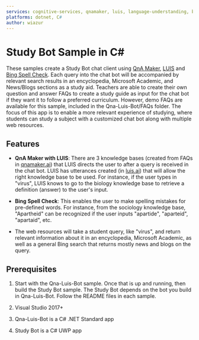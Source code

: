 ```yaml
---
services: cognitive-services, qnamaker, luis, language-understanding, bing spell check
platforms: dotnet, C#
author: wiazur
---
```

# Study Bot Sample in C#

These samples create a Study Bot chat client using [QnA Maker](https://docs.microsoft.com/en-us/azure/cognitive-services/qnamaker/index), [LUIS](https://docs.microsoft.com/en-us/azure/cognitive-services/luis/) and [Bing Spell Check](https://docs.microsoft.com/en-us/azure/cognitive-services/bing-spell-check/). Each query into the chat bot will be accompanied by relevant search results in an encyclopedia, Microsoft Academic, and News/Blogs sections as a study aid. Teachers are able to create their own question and answer FAQs to create a study guide as input for the chat bot if they want it to follow a preferred curriculum. However, demo FAQs are available for this sample, included in the Qna-Luis-Bot/FAQs folder. The focus of this app is to enable a more relevant experience of studying, where students can study a subject with a customized chat bot along with multiple web resources.

## Features

* **QnA Maker with LUIS**: There are 3 knowledge bases (created from FAQs in [qnamaker.ai](https://www.qnamaker.ai)) that LUIS directs the user to after a query is received in the chat bot. LUIS has utterances created (in [luis.ai](https://www.luis.ai)) that will allow the right knowledge base to be used. For instance, if the user types in "virus", LUIS knows to go to the biology knowledge base to retrieve a definition (answer) to the user's input.

* **Bing Spell Check**: This enables the user to make spelling mistakes for pre-defined words. For instance, from the sociology knowledge base, "Apartheid" can be recognized if the user inputs "apartide", "aparteid", "apartaid", etc.

* The web resources will take a student query, like "virus", and return relevant information about it in an encyclopedia, Microsoft Academic, as well as a general Bing search that returns mostly news and blogs on the query.

## Prerequisites

1. Start with the Qna-Luis-Bot sample. Once that is up and running, then build the Study Bot sample. The Study Bot depends on the bot you build in Qna-Luis-Bot. Follow the README files in each sample.

1. Visual Studio 2017+

1. Qna-Luis-Bot is a C# .NET Standard app

1. Study Bot is a C# UWP app
